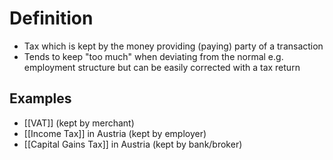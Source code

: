# Definition
- Tax which is kept by the money providing (paying) party of a transaction
- Tends to keep "too much" when deviating from the normal e.g. employment structure but can be easily corrected with a tax return
## Examples
- [[VAT]] (kept by merchant)
- [[Income Tax]] in Austria (kept by employer)
- [[Capital Gains Tax]] in Austria (kept by bank/broker)